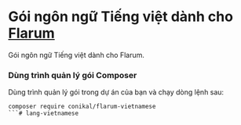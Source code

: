 # Gói ngôn ngữ Tiếng việt dành cho [Flarum](http://flarum.org/)

Gói ngôn ngữ Tiếng việt dành cho Flarum.


### Dùng trình quản lý gói Composer

Dùng trình quản lý gói trong dự án của bạn và chạy dòng lệnh sau:

```
composer require conikal/flarum-vietnamese
```# lang-vietnamese
